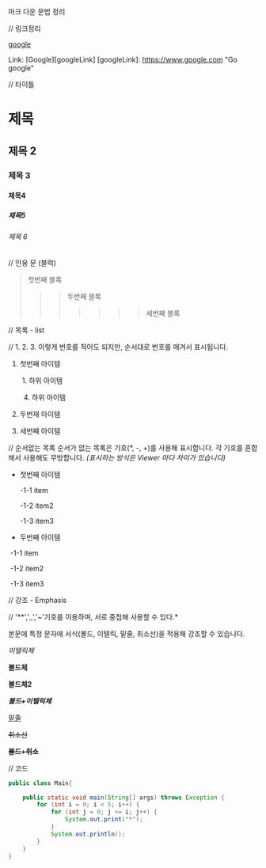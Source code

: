 

마크 다운 문법 정리

// 링크정리 

[google](http://google.com)

Link: [Google][googleLink]  [googleLink]: https://www.google.com "Go google"





// 타이틀

# 제목

## 제목 2

### 제목 3

#### 제목4

##### 제목5

###### 제목 6





//  인용 문 (블럭)

> 첫번째 블록
>
> > > 두번째 블록
> > >
> > > > > > > 세번째 블록
> > > > > > >
> > > > > > > 



// 목록 - list

// 1. 2. 3. 이렇게 번호를 적어도 되지만, 순서대로 번호를 매겨서 표시됩니다.

1. 첫번째 아이템

   ​	1. 하위 아이템

   	4. 하위 아이템 

2. 두번재 아이템

1. 세번째 아이템





// 순서없는 목록
순서가 없는 목록은 기호(*, -, +)를 사용해 표시합니다. 각 기호를 혼합해서 사용해도 무방합니다. *(표시하는 방식은 Viewer 마다 차이가 있습니다)*

+ 첫번째 아이템

  -1-1  item

  -1-2 item2

  -1-3 item3

  

+ 두번째 아이템

​		-1-1  item

​		-1-2 item2

​		-1-3 item3



// 강조 - Emphasis

// '**','_','~'기호를 이용하며, 서로 중첩해 사용할 수 있다.*

본문에 특정 문자에 서식(볼드, 이텔릭, 밑줄, 취소선)을 적용해 강조할 수 있습니다.



*이텔릭체*

**볼드체**

__볼드체2__

***볼드+이텔릭체***

<u>밑줄</u>

~~취소선~~

**~~볼드+취소~~**





//  코드

```java
public class Main{

    public static void main(String[] args) throws Exception {
        for (int i = 0; i < 5; i++) {
            for (int j = 0; j <= i; j++) {
                System.out.print("*");
            }
            System.out.println();
        }
    }
}

```

